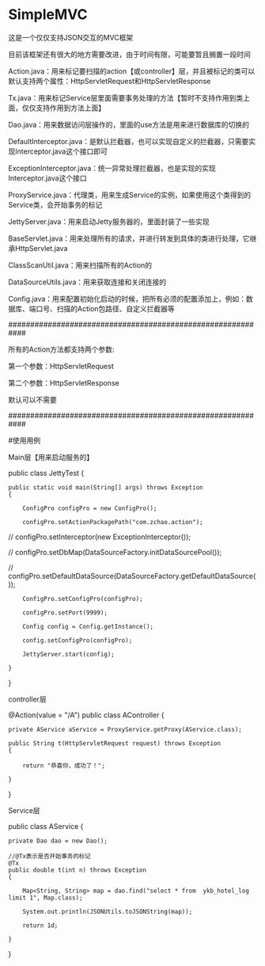 # SimpleMVC
这是一个仅仅支持JSON交互的MVC框架

目前该框架还有很大的地方需要改进，由于时间有限，可能要暂且搁置一段时间

Action.java：用来标记要扫描的action【或controller】层，并且被标记的类可以默认支持两个属性：HttpServletRequest和HttpServletResponse

Tx.java：用来标记Service层里面需要事务处理的方法【暂时不支持作用到类上面，仅仅支持作用到方法上面】

Dao.java：用来数据访问层操作的，里面的use方法是用来进行数据库的切换的

DefaultInterceptor.java：是默认拦截器，也可以实现自定义的拦截器，只需要实现Interceptor.java这个接口即可

ExceptionInterceptor.java：统一异常处理拦截器，也是实现的实现Interceptor.java这个接口

ProxyService.java：代理类，用来生成Service的实例，如果使用这个类得到的Service类，会开始事务的标记

JettyServer.java：用来启动Jetty服务器的，里面封装了一些实现

BaseServlet.java：用来处理所有的请求，并进行转发到具体的类进行处理，它继承HttpServlet.java

ClassScanUtil.java：用来扫描所有的Action的

DataSourceUtils.java：用来获取连接和关闭连接的

Config.java：用来配置初始化启动的时候，把所有必须的配置添加上，例如：数据库、端口号、扫描的Action包路径、自定义拦截器等

############################################################

所有的Action方法都支持两个参数:

第一个参数：HttpServletRequest

第二个参数：HttpServletResponse

默认可以不需要

############################################################

#使用用例

Main层【用来启动服务的】

public class JettyTest
{

	public static void main(String[] args) throws Exception
	{
	
		ConfigPro configPro = new ConfigPro();
		
		configPro.setActionPackagePath("com.zchao.action");
		
//		configPro.setInterceptor(new ExceptionInterceptor());

//		configPro.setDbMap(DataSourceFactory.initDataSourcePool());

//		configPro.setDefaultDataSource(DataSourceFactory.getDefaultDataSource());

		ConfigPro.setConfigPro(configPro);
		
		configPro.setPort(9999);
		
		Config config = Config.getInstance();
		
		config.setConfigPro(configPro);
		
		JettyServer.start(config);
		
	}
	
}

controller层

@Action(value = "/A")
public class AController
{

	private AService aService = ProxyService.getProxy(AService.class);
	
	public String t(HttpServletRequest request) throws Exception
	{
	
		return "恭喜你，成功了！";
		
	}
	
}

Service层

public class AService
{

	private Dao dao = new Dao();
	
	//@Tx表示是否开始事务的标记
	@Tx
	public double t(int n) throws Exception
	{
	
  		Map<String, String> map = dao.find("select * from  ykb_hotel_log limit 1", Map.class);	
		
		System.out.println(JSONUtils.toJSONString(map));
		
		return 1d;
		
	}
	
}
